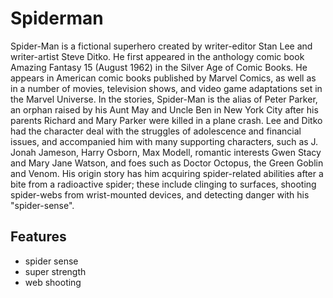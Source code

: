 # Spiderman

Spider-Man is a fictional superhero created by writer-editor Stan Lee and writer-artist Steve Ditko. He first appeared in the anthology comic book Amazing Fantasy 15 (August 1962) in the Silver Age of Comic Books. He appears in American comic books published by Marvel Comics, as well as in a number of movies, television shows, and video game adaptations set in the Marvel Universe. In the stories, Spider-Man is the alias of Peter Parker, an orphan raised by his Aunt May and Uncle Ben in New York City after his parents Richard and Mary Parker were killed in a plane crash. Lee and Ditko had the character deal with the struggles of adolescence and financial issues, and accompanied him with many supporting characters, such as J. Jonah Jameson, Harry Osborn, Max Modell, romantic interests Gwen Stacy and Mary Jane Watson, and foes such as Doctor Octopus, the Green Goblin and Venom. His origin story has him acquiring spider-related abilities after a bite from a radioactive spider; these include clinging to surfaces, shooting spider-webs from wrist-mounted devices, and detecting danger with his "spider-sense".

## Features

* spider sense
* super strength
* web shooting
